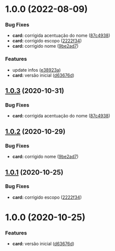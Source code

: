# 1.0.0 (2022-08-09)


### Bug Fixes

* **card:** corrigida acentuação do nome ([87c4938](https://github.com/jclondero/card/commit/87c4938a36ce491e155e56e08df56f962cbacad9))
* **card:** corrigido escopo ([2222f34](https://github.com/jclondero/card/commit/2222f34379e695d7e148a49b8ede8b1ec2d0d31c))
* **card:** corrigido nome ([9be2ad7](https://github.com/jclondero/card/commit/9be2ad73b95433d0ec75697d021d4e324faa9b99))


### Features

* update infos ([e38923a](https://github.com/jclondero/card/commit/e38923ada0efe45a1965b350f46415bdf7b95220))
* **card:** versão inicial ([d63676d](https://github.com/jclondero/card/commit/d63676d2f972414971519c9c78a27db8c8fcbeb7))

## [1.0.3](https://github.com/americoneto1/card/compare/v1.0.2...v1.0.3) (2020-10-31)


### Bug Fixes

* **card:** corrigida acentuação do nome ([87c4938](https://github.com/americoneto1/card/commit/87c4938a36ce491e155e56e08df56f962cbacad9))

## [1.0.2](https://github.com/americoneto1/card/compare/v1.0.1...v1.0.2) (2020-10-29)


### Bug Fixes

* **card:** corrigido nome ([9be2ad7](https://github.com/americoneto1/card/commit/9be2ad73b95433d0ec75697d021d4e324faa9b99))

## [1.0.1](https://github.com/americoneto1/card/compare/v1.0.0...v1.0.1) (2020-10-25)


### Bug Fixes

* **card:** corrigido escopo ([2222f34](https://github.com/americoneto1/card/commit/2222f34379e695d7e148a49b8ede8b1ec2d0d31c))

# 1.0.0 (2020-10-25)


### Features

* **card:** versão inicial ([d63676d](https://github.com/americoneto1/card/commit/d63676d2f972414971519c9c78a27db8c8fcbeb7))
